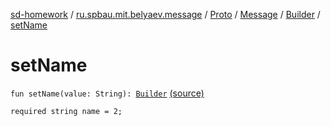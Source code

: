 [sd-homework](../../../../index.md) / [ru.spbau.mit.belyaev.message](../../../index.md) / [Proto](../../index.md) / [Message](../index.md) / [Builder](index.md) / [setName](.)

# setName

`fun setName(value: String): `[`Builder`](index.md) [(source)](https://github.com/StasBel/sd-homework/blob/InstantMessenger/src/main/kotlin/ru/spbau/mit/belyaev/message/Proto.java#L626)

`required string name = 2;`

